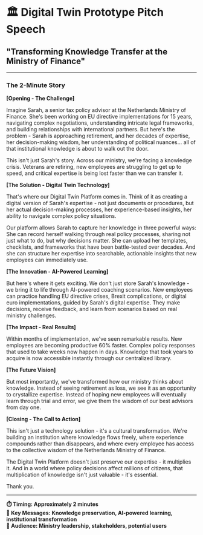 # 🏛️ Digital Twin Prototype Pitch Speech
## "Transforming Knowledge Transfer at the Ministry of Finance"

---

### **The 2-Minute Story**

**[Opening - The Challenge]**

Imagine Sarah, a senior tax policy advisor at the Netherlands Ministry of Finance. She's been working on EU directive implementations for 15 years, navigating complex negotiations, understanding intricate legal frameworks, and building relationships with international partners. But here's the problem - Sarah is approaching retirement, and her decades of expertise, her decision-making wisdom, her understanding of political nuances... all of that institutional knowledge is about to walk out the door.

This isn't just Sarah's story. Across our ministry, we're facing a knowledge crisis. Veterans are retiring, new employees are struggling to get up to speed, and critical expertise is being lost faster than we can transfer it.

**[The Solution - Digital Twin Technology]**

That's where our Digital Twin Platform comes in. Think of it as creating a digital version of Sarah's expertise - not just documents or procedures, but her actual decision-making processes, her experience-based insights, her ability to navigate complex policy situations.

Our platform allows Sarah to capture her knowledge in three powerful ways: She can record herself walking through real policy processes, sharing not just what to do, but why decisions matter. She can upload her templates, checklists, and frameworks that have been battle-tested over decades. And she can structure her expertise into searchable, actionable insights that new employees can immediately use.

**[The Innovation - AI-Powered Learning]**

But here's where it gets exciting. We don't just store Sarah's knowledge - we bring it to life through AI-powered coaching scenarios. New employees can practice handling EU directive crises, Brexit complications, or digital euro implementations, guided by Sarah's digital expertise. They make decisions, receive feedback, and learn from scenarios based on real ministry challenges.

**[The Impact - Real Results]**

Within months of implementation, we've seen remarkable results. New employees are becoming productive 60% faster. Complex policy responses that used to take weeks now happen in days. Knowledge that took years to acquire is now accessible instantly through our centralized library.

**[The Future Vision]**

But most importantly, we've transformed how our ministry thinks about knowledge. Instead of seeing retirement as loss, we see it as an opportunity to crystallize expertise. Instead of hoping new employees will eventually learn through trial and error, we give them the wisdom of our best advisors from day one.

**[Closing - The Call to Action]**

This isn't just a technology solution - it's a cultural transformation. We're building an institution where knowledge flows freely, where experience compounds rather than disappears, and where every employee has access to the collective wisdom of the Netherlands Ministry of Finance.

The Digital Twin Platform doesn't just preserve our expertise - it multiplies it. And in a world where policy decisions affect millions of citizens, that multiplication of knowledge isn't just valuable - it's essential.

Thank you.

---

**⏱️ Timing: Approximately 2 minutes**  
**🎯 Key Messages: Knowledge preservation, AI-powered learning, institutional transformation**  
**👥 Audience: Ministry leadership, stakeholders, potential users**


